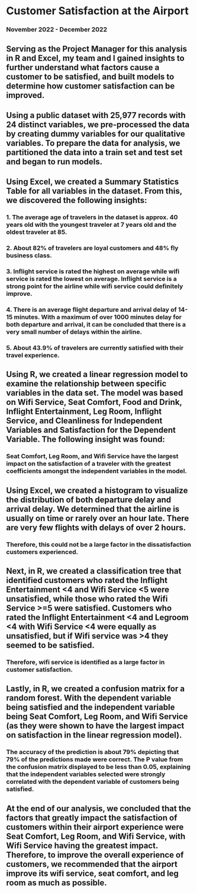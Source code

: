 # Customer Satisfaction at the Airport
### November 2022 - December 2022

## Serving as the Project Manager for this analysis in R and Excel, my team and I gained insights to further understand what factors cause a customer to be satisfied, and built models to determine how customer satisfaction can be improved.
## Using a public dataset with 25,977 records with 24 distinct variables, we pre-processed the data by creating dummy variables for our qualitative variables. To prepare the data for analysis, we partitioned the data into a train set and test set and began to run models.

## Using Excel, we created a Summary Statistics Table for all variables in the dataset. From this, we discovered the following insights:
### 1. The average age of travelers in the dataset is approx. 40 years old with the youngest traveler at 7 years old and the oldest traveler at 85.
### 2. About 82% of travelers are loyal customers and 48% fly business class.
### 3. Inflight service is rated the highest on average while wifi service is rated the lowest on average. Inflight service is a strong point for the  airline while wifi service could definitely improve.
### 4. There is an average flight departure and arrival delay of 14-15 minutes. With a maximum of over 1000 minutes delay for both departure and arrival, it can be concluded that there is a very small number of delays within the airline.
### 5. About 43.9% of travelers are currently satisfied with their travel experience.

## Using R, we created a linear regression model to examine the relationship between specific variables in the data set. The model was based on Wifi Service, Seat Comfort, Food and Drink, Inflight Entertainment, Leg Room, Inflight Service, and Cleanliness for Independent Variables and Satisfaction for the Dependent Variable. The following insight was found:
### Seat Comfort, Leg Room, and Wifi Service have the largest impact on the satisfaction of a traveler with the greatest coefficients amongst the independent variables in the model.

## Using Excel, we created a histogram to visualize the distribution of both departure delay and arrival delay. We determined that the airline is usually on time or rarely over an hour late. There are very few flights with delays of over 2 hours. 
### Therefore, this could not be a large factor in the dissatisfaction customers experienced. 

## Next, in R, we created a classification tree that identified customers who rated the Inflight Entertainment <4 and Wifi Service <5 were unsatisfied, while those who rated the Wifi Service >=5 were satisfied. Customers who rated the Inflight Entertainment <4 and Legroom <4 with Wifi Service <4 were equally as unsatisfied, but if Wifi service was >4 they seemed to be satisfied. 
### Therefore, wifi service is identified as a large factor in customer satisfaction.

## Lastly, in R, we created a confusion matrix for a random forest. With the dependent variable being satisfied and the independent variable being Seat Comfort, Leg Room, and Wifi Service (as they were shown to have the largest impact on satisfaction in the linear regression model). 
### The accuracy of the prediction is about 79% depicting that 79% of the predictions made were correct. The P value from the confusion matrix displayed to be less than 0.05, explaining that the independent variables selected were strongly correlated with the dependent variable of customers being satisfied.

## At the end of our analysis, we concluded that the factors that greatly impact the satisfaction of customers within their airport experience were Seat Comfort, Leg Room, and Wifi Service, with Wifi Service having the greatest impact. Therefore, to improve the overall experience of customers, we recommended that the airport improve its wifi service, seat comfort, and leg room as much as possible. 
